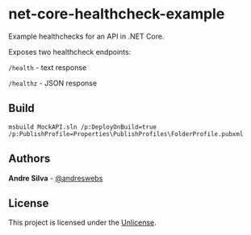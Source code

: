 # net-core-healthcheck-example

Example healthchecks for an API in .NET Core.

Exposes two healthcheck endpoints:

`/health` - text response

`/healthz` - JSON response

## Build

```
msbuild MockAPI.sln /p:DeployOnBuild=true /p:PublishProfile=Properties\PublishProfiles\FolderProfile.pubxml
```

## Authors

**Andre Silva** - [@andreswebs](https://github.com/andreswebs)

## License

This project is licensed under the [Unlicense](UNLICENSE.md).
